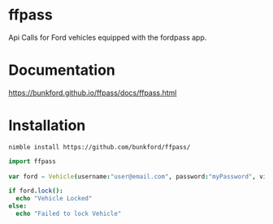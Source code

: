 # ffpass
Api Calls for Ford vehicles equipped with the fordpass app.

# Documentation
https://bunkford.github.io/ffpass/docs/ffpass.html

# Installation

`nimble install https://github.com/bunkford/ffpass/`

```nim
import ffpass
  
var ford = Vehicle(username:"user@email.com", password:"myPassword", vin:"1FT#############")

if ford.lock():
  echo "Vehicle Locked"
else:
  echo "Failed to lock Vehicle"
```
